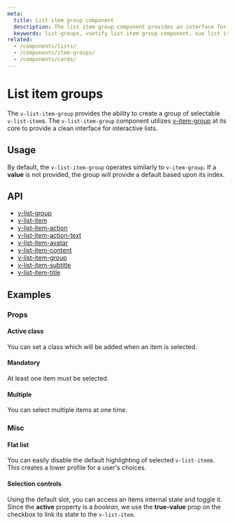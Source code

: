 ```yaml
---
meta:
  title: List item group component
  description: The list item group component provides an interface for displaying a series of content using list items.
  keywords: list-groups, vuetify list item group component, vue list item group component
related:
  - /components/lists/
  - /components/item-groups/
  - /components/cards/
---
```


# List item groups

The `v-list-item-group` provides the ability to create a group of selectable `v-list-item`s. The `v-list-item-group` component utilizes [v-item-group](/components/item-groups) at its core to provide a clean interface for interactive lists.

<entry-ad />

## Usage

By default, the `v-list-item-group` operates similarly to `v-item-group`. If a **value** is not provided, the group will provide a default based upon its index.

<example file="v-list-item-group/usage" />

## API

- [v-list-group](/api/v-list-group)
- [v-list-item](/api/v-list-item)
- [v-list-item-action](/api/v-list-item-action)
- [v-list-item-action-text](/api/v-list-item-action-text)
- [v-list-item-avatar](/api/v-list-item-avatar)
- [v-list-item-content](/api/v-list-item-content)
- [v-list-item-group](/api/v-list-item-group)
- [v-list-item-subtitle](/api/v-list-item-subtitle)
- [v-list-item-title](/api/v-list-item-title)

<api-section page="components/list-item-groups" />

## Examples

### Props

#### Active class

You can set a class which will be added when an item is selected.

<example file="v-list-item-group/prop-active-class" />

#### Mandatory

At least one item must be selected.

<example file="v-list-item-group/prop-mandatory" />

#### Multiple

You can select multiple items at one time.

<example file="v-list-item-group/prop-multiple" />

### Misc

#### Flat list

You can easily disable the default highlighting of selected `v-list-item`s. This creates a lower profile for a user's choices.

<example file="v-list-item-group/misc-flat-list" />

#### Selection controls

Using the default slot, you can access an items internal state and toggle it. Since the **active** property is a _boolean_, we use the **true-value** prop on the checkbox to link its state to the `v-list-item`.

<example file="v-list-item-group/misc-selection-controls" />

<backmatter />
